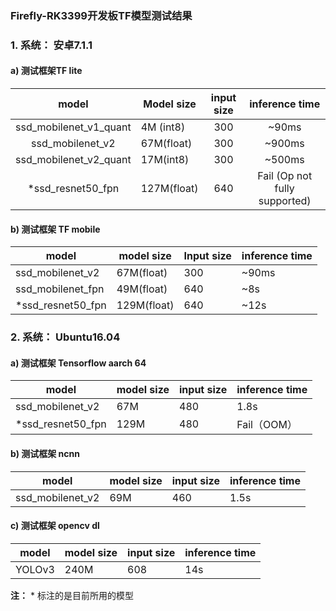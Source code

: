 ### Firefly-RK3399开发板TF模型测试结果

### 1. 系统： 安卓7.1.1

#### a) 测试框架TF lite

|         model          | Model size  | input size |        inference time         |
| :--------------------: | ----------- | :--------: | :---------------------------: |
| ssd_mobilenet_v1_quant | 4M (int8)   |    300     |             ~90ms             |
|    ssd_mobilenet_v2    | 67M(float)  |    300     |            ~900ms             |
| ssd_mobilenet_v2_quant | 17M(int8)   |    300     |            ~500ms             |
|   *ssd_resnet50_fpn    | 127M(float) |    640     | Fail (Op not fully supported) |



#### b) 测试框架 TF mobile

| model             | model size  | Input size | inference time |
| ----------------- | ----------- | ---------- | -------------- |
| ssd_mobilenet_v2  | 67M(float)  | 300        | ~90ms          |
| ssd_mobilenet_fpn | 49M(float)  | 640        | ~8s            |
| *ssd_resnet50_fpn | 129M(float) | 640        | ~12s           |



### 2. 系统： Ubuntu16.04

#### a) 测试框架 Tensorflow aarch 64

| model             | model size | input size | inference time |
| ----------------- | ---------- | ---------- | -------------- |
| ssd_mobilenet_v2  | 67M        | 480        | 1.8s           |
| *ssd_resnet50_fpn | 129M       | 480        | Fail（OOM）    |

#### b) 测试框架 ncnn

| model            | model size | input size | inference time |
| ---------------- | ---------- | ---------- | -------------- |
| ssd_mobilenet_v2 | 69M        | 460        | 1.5s           |

#### c) 测试框架 opencv dl

| model  | model size | input size | inference time |
| ------ | ---------- | ---------- | -------------- |
| YOLOv3 | 240M       | 608        | 14s            |

**注：** \* 标注的是目前所用的模型